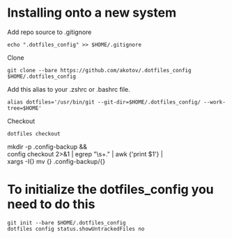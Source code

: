 # Installing onto a **new** system

Add repo source to .gitignore

    echo ".dotfiles_config" >> $HOME/.gitignore

Clone

    git clone --bare https://github.com/akotov/.dotfiles_config $HOME/.dotfiles_config


Add this alias to your .zshrc or .bashrc file.

    alias dotfiles='/usr/bin/git --git-dir=$HOME/.dotfiles_config/ --work-tree=$HOME'

Checkout

    dotfiles checkout

mkdir -p .config-backup && \
config checkout 2>&1 | egrep "\s+\." | awk {'print $1'} | \
xargs -I{} mv {} .config-backup/{}


# To **initialize** the dotfiles_config you need to do this

    git init --bare $HOME/.dotfiles_config
    dotfiles config status.showUntrackedFiles no


